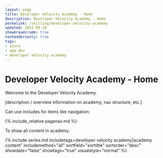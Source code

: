 ```yaml
---
layout: page
title: Developer Velocity Academy - Home
description: Developer Velocity Academy - Home
permalink: /skilling/developer-velocity-academy
updated: 2023-08-10
showbreadcrumb: true
navheadersonly: true
tags:
- azure
- app dev
- developer velocity academy
---
```


# Developer Velocity Academy - Home

Welcome to the Developer Velocity Academy.

[description / overview information on academy, nav structure, etc.]

Can use includes for items like navigation:

{% include_relative pagenav.md %}

To show all content in academy:

{% include series.md 
    includetags=developer velocity academy|academy content" 
    includemethod="all" 
    sortfield="sorttitle" sortorder="desc" showdate="false" 
    showtags="true" visualstyle="normal" 
%}
